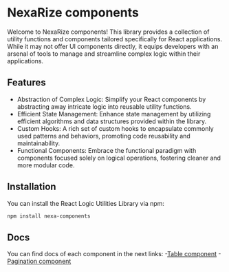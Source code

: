 # NexaRize components

Welcome to NexaRize components! This library provides a collection of utility functions and components tailored specifically for React applications. While it may not offer UI components directly, it equips developers with an arsenal of tools to manage and streamline complex logic within their applications.

## Features
- Abstraction of Complex Logic: Simplify your React components by abstracting away intricate logic into reusable utility functions.
- Efficient State Management: Enhance state management by utilizing efficient algorithms and data structures provided within the library.
- Custom Hooks: A rich set of custom hooks to encapsulate commonly used patterns and behaviors, promoting code reusability and maintainability.
- Functional Components: Embrace the functional paradigm with components focused solely on logical operations, fostering cleaner and more modular code.

## Installation
You can install the React Logic Utilities Library via npm:

```bash
npm install nexa-components
```

## Docs
You can find docs of each component in the next links:
-[Table component](https://github.com/FranciscoVeloz1/NexaRize-Components)
-[Pagination component](https://github.com/FranciscoVeloz1/NexaRize-Components)
